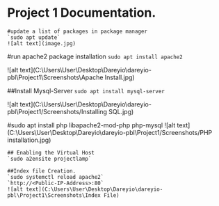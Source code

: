 # Project 1 Documentation.

	#update a list of packages in package manager
    `sudo apt update`
    ![alt text](image.jpg)

#run apache2 package installation
`sudo apt install apache2`

![alt text](C:\Users\User\Desktop\Dareyio\dareyio-pbl\Project1\Screenshots\Apache Install.jpg)

##Install Mysql-Server
`sudo apt install mysql-server`

![alt text](C:\Users\User\Desktop\Dareyio\dareyio-pbl\Project1/Screenshots/Installing SQL.jpg)

#sudo apt install php libapache2-mod-php php-mysql
    ![alt text](C:\Users\User\Desktop\Dareyio\dareyio-pbl\Project1/Screenshots/PHP installation.jpg)

    ## Enabling the Virtual Host
    `sudo a2ensite projectlamp`

    ##Index file Creation.
    `sudo systemctl reload apache2`
    `http://<Public-IP-Address>:80`
    ![alt text](C:\Users\User\Desktop\Dareyio\dareyio-pbl\Project1\Screenshots\Index File)
    